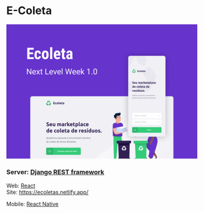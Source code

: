 # E-Coleta

<img src="capa.png" width="500">


### Server: [Django REST framework](https://www.django-rest-framework.org/)

Web: [React](https://pt-br.reactjs.org/)<br>
Site: https://ecoletas.netlify.app/

Mobile: [React Native](https://reactnative.dev/)
